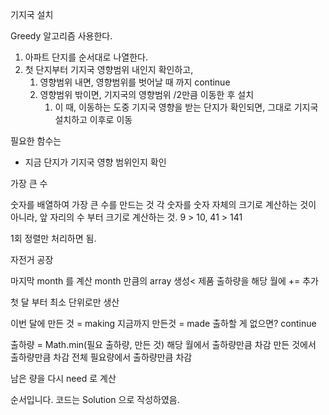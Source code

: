  기지국 설치

Greedy 알고리즘 사용한다.

1. 아파트 단지를 순서대로 나열한다.
2. 첫 단지부터 기지국 영향범위 내인지 확인하고,
   1. 영향범위 내면, 영향범위를 벗어날 때 까지 continue
   2. 영향범위 밖이면, 기지국의 영향범위 /2만큼 이동한 후 설치
      1. 이 때, 이동하는 도중 기지국 영향을 받는 단지가 확인되면, 그대로 기지국 설치하고 이후로 이동 

필요한 함수는
- 지금 단지가 기지국 영향 범위인지 확인


가장 큰 수

숫자를 배열하여 가장 큰 수를 만드는 것
각 숫자를 숫자 자체의 크기로 계산하는 것이 아니라, 앞 자리의 수 부터 크기로 계산하는 것.
9 > 10, 41 > 141

1회 정렬만 처리하면 됨.


자전거 공장

마지막 month 를 계산
month 만큼의 array 생성< 제품 출하량을 해당 월에 += 추가

첫 달 부터 최소 단위로만 생산

이번 달에 만든 것 = making
지금까지 만든것 = made
출하할 게 없으면? continue

출하량 = Math.min(필요 출하량, 만든 것)
해당 월에서 출하량만큼 차감
만든 것에서 출하량만큼 차감
전체 필요량에서 출하량만큼 차감

남은 량을 다시 need 로 계산

순서입니다.
코드는 Solution 으로 작성하였음.